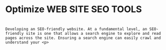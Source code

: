 # Optimize WEB SITE SEO TOOLS <h1>
    Developing an SEO-friendly website. At a fundamental level, an SEO-friendly site is one that allows a search engine to explore and read pages across the site. Ensuring a search engine can easily crawl and understand your <p>    